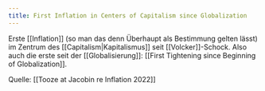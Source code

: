 ```yaml
---
title: First Inflation in Centers of Capitalism since Globalization
---
```


Erste [[Inflation]] (so man das denn Überhaupt als Bestimmung gelten lässt) im Zentrum des [[Capitalism|Kapitalismus]] seit [[Volcker]]-Schock. Also auch die erste seit der [[Globalisierung]]: [[First Tightening since Beginning of Globalization]].

Quelle: [[Tooze at Jacobin re Inflation 2022]]

